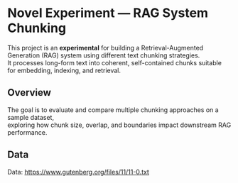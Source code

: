 # Novel Experiment — RAG System Chunking

This project is an **experimental** for building a Retrieval-Augmented Generation (RAG) system using different text chunking strategies.  
It processes long-form text into coherent, self-contained chunks suitable for embedding, indexing, and retrieval.

## Overview
The goal is to evaluate and compare multiple chunking approaches on a sample dataset,  
exploring how chunk size, overlap, and boundaries impact downstream RAG performance.

## Data
Data: https://www.gutenberg.org/files/11/11-0.txt

